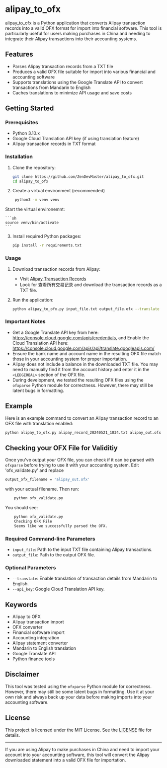 # alipay_to_ofx

alipay_to_ofx is a Python application that converts Alipay transaction records into a valid OFX format for import into financial software. This tool is particularly useful for users making purchases in China and needing to integrate their Alipay transactions into their accounting systems.

## Features

- Parses Alipay transaction records from a TXT file
- Produces a valid OFX file suitable for import into various financial and accounting software
- Supports translations using the Google Translate API to convert transactions from Mandarin to English
- Caches translations to minimize API usage and save costs

## Getting Started

### Prerequisites

- Python 3.10.x
- Google Cloud Translation API key (if using translation feature)
- Alipay transaction records in TXT format

### Installation

1. Clone the repository:
    ```sh
    git clone https://github.com/ZenDevMaster/alipay_to_ofx.git
    cd alipay_to_ofx
    ```

2. Create a virtual environment (recommended)

   ```sh
    python3 -m venv venv
    ```

Start the virtual environemnt:

    ```sh
    source venv/bin/activate
    ```


3. Install required Python packages:

    ```sh
    pip install -r requirements.txt
    ```

### Usage

1. Download transaction records from Alipay:
   - Visit [Alipay Transaction Records](https://consumeprod.alipay.com/record/advanced.htm)
   - Look for 查看所有交易记录 and download the transaction records as a TXT file.

2. Run the application:

    ```sh
    python alipay_to_ofx.py input_file.txt output_file.ofx --translate --api_key YOUR_GOOGLE_API_KEY
    ```

### Important Notes

- Get a Google Translate API key from here: https://console.cloud.google.com/apis/credentials, and Enable the  Cloud Translation API here: https://console.cloud.google.com/apis/api/translate.googleapis.com/
- Ensure the bank name and account name in the resulting OFX file match those in your accounting system for proper importation.
- Alipay does not include a balance in the downloaded TXT file. You may need to manually find it from the account history and enter it in the `<LEDGERBAL>` section of the OFX file.
- During development, we tested the resulting OFX files using the `ofxparse` Python module for correctness. However, there may still be latent bugs in formatting.

## Example

Here is an example command to convert an Alipay transaction record to an OFX file with translation enabled:

```sh
python alipay_to_ofx.py alipay_record_20240521_1034.txt alipay_out.ofx --translate --api_key YOUR_GOOGLE_API_KEY
```


## Checking your OFX File for Validitiy

Once you've output your OFX file, you can check if it can be parsed with `ofxparse` before trying to use it with your accounting system. Edit 'ofx_validate.py' and replace 

```sh
output_ofx_filename = 'alipay_out.ofx'
``` 

with your actual filename. Then run:

```sh
    python ofx_validate.py
```

You should see:

```sh
    python ofx_validate.py 
    Checking OFX File
    Seems like we successfully parsed the OFX.
```


### Required Command-line Parameters

- `input_file`: Path to the input TXT file containing Alipay transactions.
- `output_file`: Path to the output OFX file.

### Optional Parameters

- `--translate`: Enable translation of transaction details from Mandarin to English.
- `--api_key`: Google Cloud Translation API key.

## Keywords

- Alipay to OFX
- Alipay transaction import
- OFX converter
- Financial software import
- Accounting integration
- Alipay statement converter
- Mandarin to English translation
- Google Translate API
- Python finance tools

## Disclaimer

This tool was tested using the `ofxparse` Python module for correctness. However, there may still be some latent bugs in formatting. Use it at your own risk and always back up your data before making imports into your accounting software.

## License

This project is licensed under the MIT License. See the [LICENSE](LICENSE) file for details.

---

If you are using Alipay to make purchases in China and need to import your account into your accounting software, this tool will convert the Alipay downloaded statement into a valid OFX file for importation.